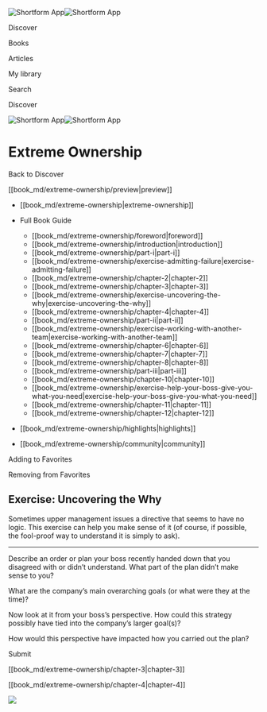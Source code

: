 ![Shortform App](/img/logo.36a2399e.svg)![Shortform App](/img/logo-dark.70c1b072.svg)

Discover

Books

Articles

My library

Search

Discover

![Shortform App](/img/logo.36a2399e.svg)![Shortform App](/img/logo-dark.70c1b072.svg)

# Extreme Ownership

Back to Discover

[[book_md/extreme-ownership/preview|preview]]

  * [[book_md/extreme-ownership|extreme-ownership]]
  * Full Book Guide

    * [[book_md/extreme-ownership/foreword|foreword]]
    * [[book_md/extreme-ownership/introduction|introduction]]
    * [[book_md/extreme-ownership/part-i|part-i]]
    * [[book_md/extreme-ownership/exercise-admitting-failure|exercise-admitting-failure]]
    * [[book_md/extreme-ownership/chapter-2|chapter-2]]
    * [[book_md/extreme-ownership/chapter-3|chapter-3]]
    * [[book_md/extreme-ownership/exercise-uncovering-the-why|exercise-uncovering-the-why]]
    * [[book_md/extreme-ownership/chapter-4|chapter-4]]
    * [[book_md/extreme-ownership/part-ii|part-ii]]
    * [[book_md/extreme-ownership/exercise-working-with-another-team|exercise-working-with-another-team]]
    * [[book_md/extreme-ownership/chapter-6|chapter-6]]
    * [[book_md/extreme-ownership/chapter-7|chapter-7]]
    * [[book_md/extreme-ownership/chapter-8|chapter-8]]
    * [[book_md/extreme-ownership/part-iii|part-iii]]
    * [[book_md/extreme-ownership/chapter-10|chapter-10]]
    * [[book_md/extreme-ownership/exercise-help-your-boss-give-you-what-you-need|exercise-help-your-boss-give-you-what-you-need]]
    * [[book_md/extreme-ownership/chapter-11|chapter-11]]
    * [[book_md/extreme-ownership/chapter-12|chapter-12]]
  * [[book_md/extreme-ownership/highlights|highlights]]
  * [[book_md/extreme-ownership/community|community]]



Adding to Favorites 

Removing from Favorites 

## Exercise: Uncovering the Why

Sometimes upper management issues a directive that seems to have no logic. This exercise can help you make sense of it (of course, if possible, the fool-proof way to understand it is simply to ask).

* * *

Describe an order or plan your boss recently handed down that you disagreed with or didn’t understand. What part of the plan didn’t make sense to you?

What are the company’s main overarching goals (or what were they at the time)?

Now look at it from your boss’s perspective. How could this strategy possibly have tied into the company’s larger goal(s)?

How would this perspective have impacted how you carried out the plan?

Submit 

[[book_md/extreme-ownership/chapter-3|chapter-3]]

[[book_md/extreme-ownership/chapter-4|chapter-4]]

![](https://bat.bing.com/action/0?ti=56018282&Ver=2&mid=8b29195a-c761-4ede-bc0d-d9cd7d33a913&sid=49fff5b0636c11eeb9c611038afc8668&vid=4a005010636c11ee80c703d4c4a7acd5&vids=0&msclkid=N&pi=0&lg=en-US&sw=800&sh=600&sc=24&nwd=1&tl=Shortform%20%7C%20Extreme%20Ownership&p=https%3A%2F%2Fwww.shortform.com%2Fapp%2Fbook%2Fextreme-ownership%2Fexercise-uncovering-the-why&r=&lt=450&evt=pageLoad&sv=1&rn=176717)
